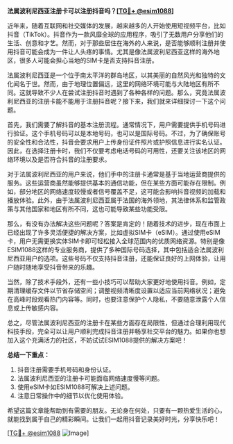 **法属波利尼西亚注册卡可以注册抖音吗？[[TG💪+ @esim1088](https://t.me/s/esim1088)]**

近年来，随着互联网和社交媒体的发展，越来越多的人开始使用短视频平台，比如抖音（TikTok）。抖音作为一款风靡全球的应用程序，吸引了无数用户分享他们的生活、创意和才艺。然而，对于那些居住在海外的人来说，是否能够顺利注册并使用抖音可能会成为一件让人头疼的事情。尤其是像法属波利尼西亚这样的海外地区，很多人可能会担心当地的SIM卡是否支持抖音注册。

法属波利尼西亚是一个位于南太平洋的群岛地区，以其美丽的自然风光和独特的文化闻名于世。然而，由于地理位置偏远，这里的网络环境可能与大陆地区有所不同。这就导致不少人在尝试注册抖音时遇到了各种各样的问题。那么，究竟法属波利尼西亚的注册卡能不能用于注册抖音呢？接下来，我们就来详细探讨一下这个问题。

首先，我们需要了解抖音的基本注册流程。通常情况下，用户需要提供手机号码进行验证。这个手机号码可以是本地号码，也可以是国际号码。不过，为了确保账号的安全性和合法性，抖音会要求用户上传身份证件照片或护照信息进行实名认证。因此，在选择注册卡时，我们不仅要考虑电话号码的可用性，还要关注该地区的网络环境以及是否符合抖音的注册要求。

对于法属波利尼西亚的用户来说，他们手中的注册卡通常是基于当地运营商提供的服务。这些运营商虽然能够提供基本的通信功能，但在某些方面可能存在限制。例如，部分地区的网络速度较慢或者信号覆盖不足，这可能会影响抖音视频的加载和播放体验。此外，由于法属波利尼西亚属于法国的海外领地，其法律体系和监管政策与其他国家和地区有所不同，这也可能导致某些功能受限。

那么，有没有办法解决这些问题呢？答案是肯定的！随着技术的进步，现在市面上已经出现了许多灵活便捷的解决方案，比如虚拟SIM卡（eSIM）。通过使用eSIM卡，用户无需更换实体SIM卡即可轻松接入全球范围内的优质网络资源。特别是像ESIM1088这样的专业服务商，提供了多种国际号码选择，其中包括适合法属波利尼西亚用户的选项。这些号码不仅支持抖音注册，还能保证良好的上网体验，让用户随时随地享受抖音带来的乐趣。

当然，除了技术手段外，还有一些小技巧可以帮助大家更好地使用抖音。例如，定期清理缓存文件以节省存储空间；调整视频清晰度设置以适应当前网络状况；避免在高峰时段观看热门内容等。同时，也要注意保护个人隐私，不要随意泄露个人信息或上传敏感内容。

总之，尽管法属波利尼西亚的注册卡在某些方面存在局限性，但通过合理利用现代科技手段，完全可以让用户顺利完成抖音注册并畅享社交平台的魅力。如果你也想加入这个充满活力的社区，不妨试试ESIM1088提供的解决方案吧！

**总结一下重点：**

1. 抖音注册需要手机号码和身份认证。
2. 法属波利尼西亚的注册卡可能面临网络速度慢等问题。
3. 使用eSIM卡如ESIM1088可解决上述问题。
4. 注意日常操作中的细节以优化使用体验。

希望这篇文章能帮助到有需要的朋友。无论身在何处，只要有一颗热爱生活的心，就能找到属于自己的精彩瞬间。让我们一起用抖音记录美好时光，分享快乐吧！

[[TG💪+ @esim1088](https://t.me/s/esim1088) ![Image](https://i.postimg.cc/4NQfJmqS/Snipaste-2025-05-13-00-14-12.png)]